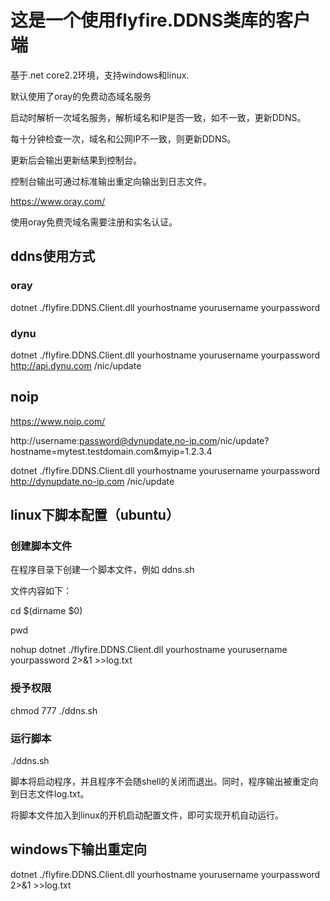 ﻿# 这是一个使用flyfire.DDNS类库的客户端

基于.net core2.2环境，支持windows和linux.

默认使用了oray的免费动态域名服务

启动时解析一次域名服务，解析域名和IP是否一致，如不一致，更新DDNS。

每十分钟检查一次，域名和公网IP不一致，则更新DDNS。

更新后会输出更新结果到控制台。

控制台输出可通过标准输出重定向输出到日志文件。

https://www.oray.com/

使用oray免费壳域名需要注册和实名认证。

## ddns使用方式

### oray 

dotnet ./flyfire.DDNS.Client.dll yourhostname yourusername yourpassword


### dynu

dotnet ./flyfire.DDNS.Client.dll yourhostname yourusername yourpassword http://api.dynu.com /nic/update


## noip

https://www.noip.com/

http://username:password@dynupdate.no-ip.com/nic/update?hostname=mytest.testdomain.com&myip=1.2.3.4

dotnet ./flyfire.DDNS.Client.dll yourhostname yourusername yourpassword http://dynupdate.no-ip.com /nic/update



## linux下脚本配置（ubuntu）

### 创建脚本文件

在程序目录下创建一个脚本文件，例如 ddns.sh

文件内容如下：

cd $(dirname $0)

pwd

nohup dotnet ./flyfire.DDNS.Client.dll yourhostname yourusername yourpassword 2>&1 >>log.txt

### 授予权限

chmod 777 ./ddns.sh

### 运行脚本

./ddns.sh

脚本将启动程序，并且程序不会随shell的关闭而退出。同时，程序输出被重定向到日志文件log.txt。

将脚本文件加入到linux的开机启动配置文件，即可实现开机自动运行。

## windows下输出重定向

dotnet ./flyfire.DDNS.Client.dll yourhostname yourusername yourpassword 2>&1 >>log.txt